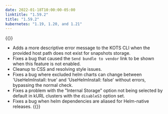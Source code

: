 ```yaml
---
date: 2022-01-18T10:00:00-05:00
linktitle: "1.59.2"
title: "1.59.2"
kubernetes: "1.19, 1.20, and 1.21"
---
```


{{<fixes>}}
* Adds a more descriptive error message to the KOTS CLI when the provided host path does not exist for snapshots storage.
* Fixes a bug that caused the `Send bundle to vendor` link to be shown when this feature is not enabled.
* Cleanup to CSS and resolving style issues.
* Fixes a bug where excluded helm charts can change between 'UseHelmInstall: true' and 'UseHelmInstall: false' without errors, bypassing the normal check.
* Fixes a problem with the "Internal Storage" option not being selected by default in kURL clusters with the `disableS3` option set.
* Fixes a bug when helm dependencies are aliased for Helm-native releases.
{{</fixes>}}
